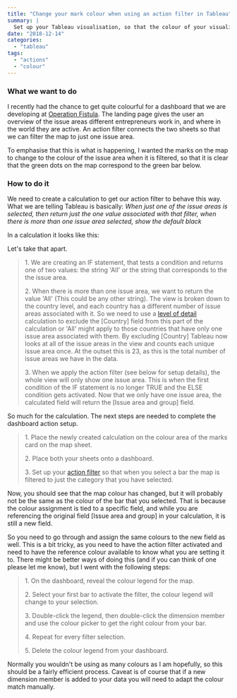 ```yaml
---
title: "Change your mark colour when using an action filter in Tableau"
summary: |
  Set up your Tableau visualisation, so that the colour of your visualisation matches the category you are filtering to. 
date: "2018-12-14"
categories: 
  - "tableau"
tags: 
  - "actions"
  - "colour"
---
```


### What we want to do

I recently had the chance to get quite colourful for a dashboard that we are developing at [Operation Fistula](http://www.opfistula.org). The landing page gives the user an overview of the issue areas different entrepreneurs work in, and where in the world they are active. An action filter connects the two sheets so that we can filter the map to just one issue area.

<n-img
src="https://nalediholly.files.wordpress.com/2018/08/2018-08-07_10-30-56.png"
alt="A screenshot of the Tableau dashboard, showing a map at the top with differently-sized black dots and a column chart underneath with each of the bars in a different colour of the rainbow."
img-class="w-full"></n-img>

To emphasise that this is what is happening, I wanted the marks on the map to change to the colour of the issue area when it is filtered, so that it is clear that the green dots on the map correspond to the green bar below.

<n-img
src="https://nalediholly.files.wordpress.com/2018/08/2018-08-07_10-22-21.png"
alt="A screenshot of the Tableau dashboard, showing a map at the top with differently-sized dots, which are now the same shade of green as the bar selected in the column chart underneath."
img-class="w-full"></n-img>

### How to do it

We need to create a calculation to get our action filter to behave this way. What we are telling Tableau is basically: _When just one of the issue areas is selected, then return just the one value associated with that filter, when there is more than one issue area selected, show the default black_

In a calculation it looks like this:

<n-img
src="https://nalediholly.files.wordpress.com/2018/09/2018-09-18_14-24-21.png"
alt="A screenshot of the following calculation in Tableau, called 'Issue area colours': IF ({exclude [Country] : COUNTD(Issue area and group])}) > 1 THEN 'All' else ([Issue area and group]) END."
img-class="w-full"></n-img>

Let's take that apart.

> 1\. We are creating an IF statement, that tests a condition and returns one of two values: the string 'All' or the string that corresponds to the the issue area.
> 
> 2\. When there is more than one issue area, we want to return the value 'All' (This could be any other string). The view is broken down to the country level, and each country has a different number of issue areas associated with it. So we need to use a [level of detail](https://onlinehelp.tableau.com/current/pro/desktop/en-us/calculations_calculatedfields_lod_overview.htm) calculation to exclude the \[Country\] field from this part of the calculation or 'All' might apply to those countries that have only one issue area associated with them. By excluding \[Country\] Tableau now looks at all of the issue areas in the view and counts each unique issue area once. At the outset this is 23, as this is the total number of issue areas we have in the data.
> 
> 3\. When we apply the action filter (see below for setup details), the whole view will only show one issue area. This is when the first condition of the IF statement is no longer TRUE and the ELSE condition gets activated. Now that we only have one issue area, the calculated field will return the \[Issue area and group\] field.

So much for the calculation. The next steps are needed to complete the dashboard action setup.

> 1\. Place the newly created calculation on the colour area of the marks card on the map sheet.
> 
> 2\. Place both your sheets onto a dashboard.
> 
> 3\. Set up your [action filter](https://onlinehelp.tableau.com/current/pro/desktop/en-us/actions_filter.htm) so that when you select a bar the map is filtered to just the category that you have selected.

Now, you should see that the map colour has changed, but it will probably not be the same as the colour of the bar that you selected. That is because the colour assignment is tied to a specific field, and while you are referencing the original field \[Issue area and group\] in your calculation, it is still a new field.

So you need to go through and assign the same colours to the new field as well. This is a bit tricky, as you need to have the action filter activated and need to have the reference colour available to know what you are setting it to. There might be better ways of doing this (and if you can think of one please let me know), but I went with the following steps: 

> 1\. On the dashboard, reveal the colour legend for the map. 
> 
> 2\. Select your first bar to activate the filter, the colour legend will change to your selection. 
> 
> 3\. Double-click the legend, then double-click the dimension member and use the colour picker to get the right colour from your bar. 
> 
> 4\. Repeat for every filter selection. 
> 
> 5\. Delete the colour legend from your dashboard.

Normally you wouldn't be using as many colours as I am hopefully, so this should be a fairly efficient process. Caveat is of course that if a new dimension member is added to your data you will need to adapt the colour match manually.
